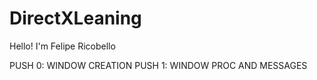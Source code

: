 # DirectXLeaning

Hello! I'm Felipe Ricobello

PUSH 0:
	WINDOW CREATION
PUSH 1:
	WINDOW PROC AND MESSAGES
